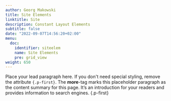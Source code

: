 ```yaml
---
author: Georg Makowski
title: Site Elements
linktitle: Site
description: Constant Layout Elements
subtitle: false
date: "2022-09-07T14:56:20+02:00" 
menu:
  doc:
    identifier: siteelem
    name: Site Elements
    pre: grid_view
weight: 650
---
```


Place your lead paragraph here. If you don't need special styling, remove the attribute `{.p-first}`. The **more**-tag marks this placeholder paragraph as the content summary for this page. It’s an introduction for your readers and provides information to search engines.
{.p-first} <!--more-->
